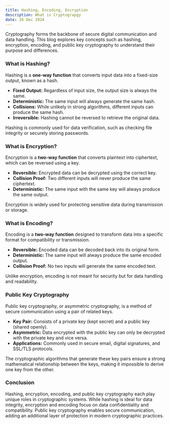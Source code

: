 ```yaml
---
title: Hashing, Encoding, Encryption
description: What is Cryptograpgy
date: 26 Dec 2024
---
```


Cryptography forms the backbone of secure digital communication and data handling. This blog explores key concepts such as hashing, encryption, encoding, and public key cryptography to understand their purpose and differences.

### What is Hashing?

Hashing is a **one-way function** that converts input data into a fixed-size output, known as a hash.

- **Fixed Output:** Regardless of input size, the output size is always the same.
- **Deterministic:** The same input will always generate the same hash.
- **Collisions:** While unlikely in strong algorithms, different inputs can produce the same hash.
- **Irreversible:** Hashing cannot be reversed to retrieve the original data.

Hashing is commonly used for data verification, such as checking file integrity or securely storing passwords.

### What is Encryption?

Encryption is a **two-way function** that converts plaintext into ciphertext, which can be reversed using a key.

- **Reversible:** Encrypted data can be decrypted using the correct key.
- **Collision Proof:** Two different inputs will never produce the same ciphertext.
- **Deterministic:** The same input with the same key will always produce the same output.

Encryption is widely used for protecting sensitive data during transmission or storage.

### What is Encoding?

Encoding is a **two-way function** designed to transform data into a specific format for compatibility or transmission.

- **Reversible:** Encoded data can be decoded back into its original form.
- **Deterministic:** The same input will always produce the same encoded output.
- **Collision Proof:** No two inputs will generate the same encoded text.

Unlike encryption, encoding is not meant for security but for data handling and readability.

### Public Key Cryptography

Public key cryptography, or asymmetric cryptography, is a method of secure communication using a pair of related keys.

- **Key Pair:** Consists of a private key (kept secret) and a public key (shared openly).
- **Asymmetric:** Data encrypted with the public key can only be decrypted with the private key and vice versa.
- **Applications:** Commonly used in secure email, digital signatures, and SSL/TLS protocols.

The cryptographic algorithms that generate these key pairs ensure a strong mathematical relationship between the keys, making it impossible to derive one key from the other.

### Conclusion

Hashing, encryption, encoding, and public key cryptography each play unique roles in cryptographic systems. While hashing is ideal for data integrity, encryption and encoding focus on data confidentiality and compatibility. Public key cryptography enables secure communication, adding an additional layer of protection in modern cryptographic practices.
